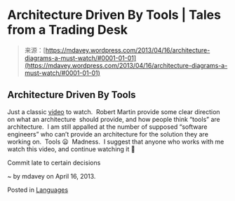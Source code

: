 <!--yml
category: 未分类
date: 2024-05-18 06:27:38
-->

# Architecture Driven By Tools | Tales from a Trading Desk

> 来源：[https://mdavey.wordpress.com/2013/04/16/architecture-diagrams-a-must-watch/#0001-01-01](https://mdavey.wordpress.com/2013/04/16/architecture-diagrams-a-must-watch/#0001-01-01)

## Architecture Driven By Tools

Just a classic [video](http://vimeo.com/43612849) to watch.  Robert Martin provide some clear direction on what an architecture  should provide, and how people think “tools” are architecture.  I am still appalled at the number of supposed “software engineers” who can’t provide an architecture for the solution they are working on.  Tools 😦  Madness.  I suggest that anyone who works with me watch this video, and continue watching it 🙂

Commit late to certain decisions

~ by mdavey on April 16, 2013.

Posted in [Languages](https://mdavey.wordpress.com/category/languages/)